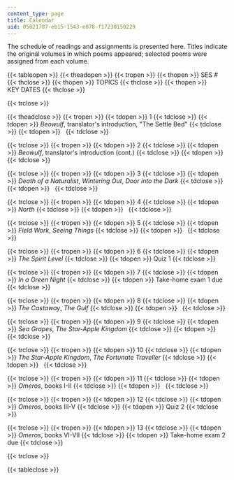```yaml
---
content_type: page
title: Calendar
uid: 05021787-eb15-1543-e078-f17230150229
---
```


The schedule of readings and assignments is presented here. Titles indicate the original volumes in which poems appeared; selected poems were assigned from each volume.

{{< tableopen >}}
{{< theadopen >}}
{{< tropen >}}
{{< thopen >}}
SES #
{{< thclose >}}
{{< thopen >}}
TOPICS
{{< thclose >}}
{{< thopen >}}
KEY DATES
{{< thclose >}}

{{< trclose >}}

{{< theadclose >}}
{{< tropen >}}
{{< tdopen >}}
1
{{< tdclose >}}
{{< tdopen >}}
_Beowulf_, translator's introduction, "The Settle Bed"
{{< tdclose >}}
{{< tdopen >}}
 
{{< tdclose >}}

{{< trclose >}}
{{< tropen >}}
{{< tdopen >}}
2
{{< tdclose >}}
{{< tdopen >}}
_Beowulf_, translator's introduction (cont.)
{{< tdclose >}}
{{< tdopen >}}
 
{{< tdclose >}}

{{< trclose >}}
{{< tropen >}}
{{< tdopen >}}
3
{{< tdclose >}}
{{< tdopen >}}
_Death of a Naturalist_, _Wintering Out_, _Door into the Dark_
{{< tdclose >}}
{{< tdopen >}}
 
{{< tdclose >}}

{{< trclose >}}
{{< tropen >}}
{{< tdopen >}}
4
{{< tdclose >}}
{{< tdopen >}}
_North_
{{< tdclose >}}
{{< tdopen >}}
 
{{< tdclose >}}

{{< trclose >}}
{{< tropen >}}
{{< tdopen >}}
5
{{< tdclose >}}
{{< tdopen >}}
_Field Work_, _Seeing Things_
{{< tdclose >}}
{{< tdopen >}}
 
{{< tdclose >}}

{{< trclose >}}
{{< tropen >}}
{{< tdopen >}}
6
{{< tdclose >}}
{{< tdopen >}}
_The Spirit Level_
{{< tdclose >}}
{{< tdopen >}}
Quiz 1
{{< tdclose >}}

{{< trclose >}}
{{< tropen >}}
{{< tdopen >}}
7
{{< tdclose >}}
{{< tdopen >}}
_In a Green Night_
{{< tdclose >}}
{{< tdopen >}}
Take-home exam 1 due
{{< tdclose >}}

{{< trclose >}}
{{< tropen >}}
{{< tdopen >}}
8
{{< tdclose >}}
{{< tdopen >}}
_The Castaway_, _The Gulf_
{{< tdclose >}}
{{< tdopen >}}
 
{{< tdclose >}}

{{< trclose >}}
{{< tropen >}}
{{< tdopen >}}
9
{{< tdclose >}}
{{< tdopen >}}
_Sea Grapes_, _The Star-Apple Kingdom_
{{< tdclose >}}
{{< tdopen >}}
 
{{< tdclose >}}

{{< trclose >}}
{{< tropen >}}
{{< tdopen >}}
10
{{< tdclose >}}
{{< tdopen >}}
_The Star-Apple Kingdom_, _The Fortunate Traveller_
{{< tdclose >}}
{{< tdopen >}}
 
{{< tdclose >}}

{{< trclose >}}
{{< tropen >}}
{{< tdopen >}}
11
{{< tdclose >}}
{{< tdopen >}}
_Omeros_, books I-II
{{< tdclose >}}
{{< tdopen >}}
 
{{< tdclose >}}

{{< trclose >}}
{{< tropen >}}
{{< tdopen >}}
12
{{< tdclose >}}
{{< tdopen >}}
_Omeros_, books III-V
{{< tdclose >}}
{{< tdopen >}}
Quiz 2
{{< tdclose >}}

{{< trclose >}}
{{< tropen >}}
{{< tdopen >}}
13
{{< tdclose >}}
{{< tdopen >}}
_Omeros_, books VI-VII
{{< tdclose >}}
{{< tdopen >}}
Take-home exam 2 due
{{< tdclose >}}

{{< trclose >}}

{{< tableclose >}}